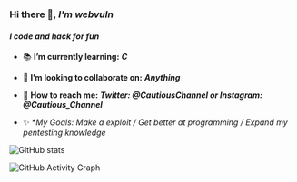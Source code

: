 ### Hi there 👋, ***I'm webvuln***
#### ***I code and hack for fun***

- 📚 **I’m currently learning:** ***C*** 
- 🤝 **I’m looking to collaborate on:** ***Anything*** 
- 💬 **How to reach me:** ***Twitter: @CautiousChannel or Instagram: @Cautious_Channel*** 

- ✨ **My Goals:
Make a exploit /
Get better at programming /
Expand my pentesting knowledge*


![GitHub stats](https://github-readme-stats.vercel.app/api?username=webvuln&theme=great-gatsby)  

![GitHub Activity Graph](https://activity-graph.herokuapp.com/graph?username=webvuln)  
